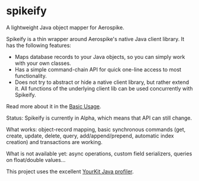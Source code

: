 # spikeify
A lightweight Java object mapper for Aerospike.

Spikeify is a thin wrapper around Aerospike's native Java client library. It has the following features:

 - Maps database records to your Java objects, so you can simply work with your own classes.
 - Has a simple command-chain API for quick one-line access to most functionality.
 - Does not try to abstract or hide a native client library, but rather extend it. All functions of the underlying client lib can be  used concurrently with Spikeify.

Read more about it in the [Basic Usage](https://github.com/Spikeify/spikeify/wiki/Basic-Usage).

Status: Spikeify is currently in Alpha, which means that API can still change.

What works: object-record mapping, basic synchronous commands (get, create, update, delete, query, add/append/prepend, automatic index creation) and transactions are working.

What is not available yet: async operations, custom field serializers, queries on float/double values...

This project uses the excellent [YourKit Java profiler](https://www.yourkit.com/features/).
